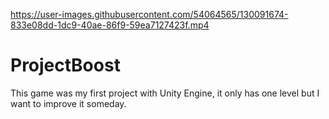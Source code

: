 

https://user-images.githubusercontent.com/54064565/130091674-833e08dd-1dc9-40ae-86f9-59ea7127423f.mp4

# ProjectBoost
 This game was my first project with Unity Engine, it only has one level but I want to improve it someday.
